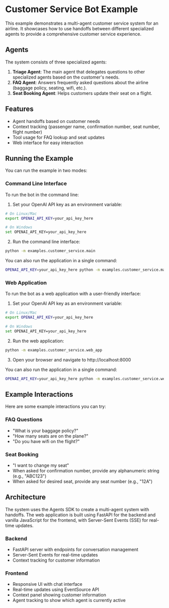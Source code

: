 # Customer Service Bot Example

This example demonstrates a multi-agent customer service system for an airline. It showcases how to use handoffs between different specialized agents to provide a comprehensive customer service experience.

## Agents

The system consists of three specialized agents:

1. **Triage Agent**: The main agent that delegates questions to other specialized agents based on the customer's needs.
2. **FAQ Agent**: Answers frequently asked questions about the airline (baggage policy, seating, wifi, etc.).
3. **Seat Booking Agent**: Helps customers update their seat on a flight.

## Features

- Agent handoffs based on customer needs
- Context tracking (passenger name, confirmation number, seat number, flight number)
- Tool usage for FAQ lookup and seat updates
- Web interface for easy interaction

## Running the Example

You can run the example in two modes:

### Command Line Interface

To run the bot in the command line:

1. Set your OpenAI API key as an environment variable:

```bash
# On Linux/Mac
export OPENAI_API_KEY=your_api_key_here

# On Windows
set OPENAI_API_KEY=your_api_key_here
```

2. Run the command line interface:

```bash
python -m examples.customer_service.main
```

You can also run the application in a single command:

```bash
OPENAI_API_KEY=your_api_key_here python -m examples.customer_service.main
```

### Web Application

To run the bot as a web application with a user-friendly interface:

1. Set your OpenAI API key as an environment variable:

```bash
# On Linux/Mac
export OPENAI_API_KEY=your_api_key_here

# On Windows
set OPENAI_API_KEY=your_api_key_here
```

2. Run the web application:

```bash
python -m examples.customer_service.web_app
```

3. Open your browser and navigate to http://localhost:8000

You can also run the application in a single command:

```bash
OPENAI_API_KEY=your_api_key_here python -m examples.customer_service.web_app
```

## Example Interactions

Here are some example interactions you can try:

### FAQ Questions

- "What is your baggage policy?"
- "How many seats are on the plane?"
- "Do you have wifi on the flight?"

### Seat Booking

- "I want to change my seat"
- When asked for confirmation number, provide any alphanumeric string (e.g., "ABC123")
- When asked for desired seat, provide any seat number (e.g., "12A")

## Architecture

The system uses the Agents SDK to create a multi-agent system with handoffs. The web application is built using FastAPI for the backend and vanilla JavaScript for the frontend, with Server-Sent Events (SSE) for real-time updates.

### Backend

- FastAPI server with endpoints for conversation management
- Server-Sent Events for real-time updates
- Context tracking for customer information

### Frontend

- Responsive UI with chat interface
- Real-time updates using EventSource API
- Context panel showing customer information
- Agent tracking to show which agent is currently active

